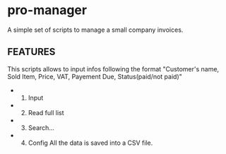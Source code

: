 # pro-manager
A simple set of scripts to manage a small company invoices. 

## FEATURES
This scripts allows to input infos following the format "Customer's name, Sold Item, Price, VAT, Payement Due, Status(paid/not paid)"
- 1) Input
- 2) Read full list
- 3) Search...
- 4) Config
All the data is saved into a CSV file.
